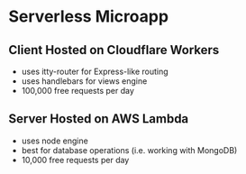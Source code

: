 # Serverless Microapp

## Client Hosted on Cloudflare Workers
- uses itty-router for Express-like routing
- uses handlebars for views engine
- 100,000 free requests per day

## Server Hosted on AWS Lambda
- uses node engine
- best for database operations (i.e. working with MongoDB)
- 10,000 free requests per day
